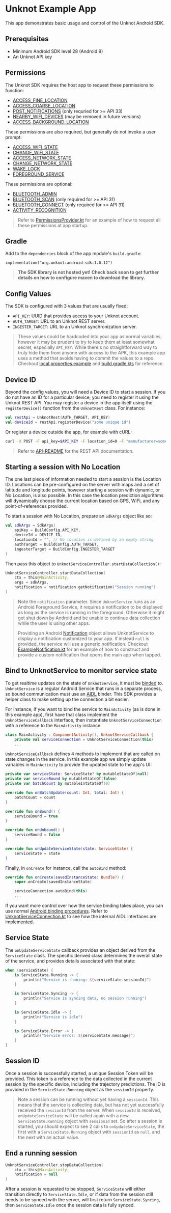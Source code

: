 # Unknot Example App

This app demonstrates basic usage and control of the Unknot Android SDK.

## Prerequisites
- Minimum Android SDK level 28 (Android 9)
- An Unknot API key

## Permissions
The Unknot SDK requires the host app to request these permissions to function:
 - [ACCESS_FINE_LOCATION](https://developer.android.com/reference/android/Manifest.permission#ACCESS_FINE_LOCATION)
 - [ACCESS_COARSE_LOCATION](https://developer.android.com/reference/android/Manifest.permission#ACCESS_COARSE_LOCATION)
 - [POST_NOTIFICATIONS](https://developer.android.com/reference/android/Manifest.permission#POST_NOTIFICATIONS) (only requried for >= API 33)
 - [NEARBY_WIFI_DEVICES](https://developer.android.com/reference/android/Manifest.permission#NEARBY_WIFI_DEVICES) (may be removed in future versions)
 - [ACCESS_BACKGROUND_LOCATION](https://developer.android.com/reference/android/Manifest.permission#ACCESS_BACKGROUND_LOCATION)

 These permissions are also required, but generally do not invoke a user prompt:
 - [ACCESS_WIFI_STATE](https://developer.android.com/reference/android/Manifest.permission#ACCESS_WIFI_STATE)
 - [CHANGE_WIFI_STATE](https://developer.android.com/reference/android/Manifest.permission#CHANGE_WIFI_STATE)
 - [ACCESS_NETWORK_STATE](https://developer.android.com/reference/android/Manifest.permission#ACCESS_NETWORK_STATE)
 - [CHANGE_NETWORK_STATE](https://developer.android.com/reference/android/Manifest.permission#CHANGE_NETWORK_STATE)
 - [WAKE_LOCK](https://developer.android.com/reference/android/Manifest.permission#WAKE_LOCK)
 - [FOREGROUND_SERVICE](https://developer.android.com/reference/android/Manifest.permission#FOREGROUND_SERVICE)

 These permissions are optional:
 - [BLUETOOTH_ADMIN](https://developer.android.com/reference/android/Manifest.permission#BLUETOOTH_ADMIN)
 - [BLUETOOTH_SCAN](https://developer.android.com/reference/android/Manifest.permission#BLUETOOTH_SCAN) (only required for >= API 31)
 - [BLUETOOTH_CONNECT](https://developer.android.com/reference/android/Manifest.permission#BLUETOOTH_CONNECT) (only required for >= API 31)
 - [ACTIVITY_RECOGNITION](https://developer.android.com/reference/android/Manifest.permission#ACTIVITY_RECOGNITION)

 > Refer to [PermissionsProvider.kt](app/src/main/java/com/example/unknotexampleapp/PermissionsProvider.kt) for an example of how to request all these permissions at app startup.

## Gradle
Add to the `dependencies` block of the app module's `build.gradle`:
```
implementation("org.unknot:android-sdk:1.0.12")
```

> **The SDK library is not hosted yet! Check back soon to get further details on how to configure maven to download the library.**

## Config Values
The SDK is configured with 3 values that are usually fixed:
- `API_KEY`: UUID that provides access to your Unknot account.
- `AUTH_TARGET`: URL to an Unknot REST server.
- `INGESTER_TARGET`: URL to an Unknot synchronization server. 

> These values could be hardcoded into your app as normal variables, however it
> may be prudent to try to keep them at least somewhat secret, especially
> `API_KEY`. While there's no straightforward way to truly hide them from anyone
> with access to the APK, this example app uses a method that avoids having to
> commit the values to a repo. Checkout [local.properties.example](local.properties.example) and
> [build.gradle.kts](app/build.gradle.kts#L26) for reference.

## Device ID
Beyond the config values, you will need a Device ID to start a session. If you
do not have an ID for a particular device, you need to register it using the
Unknot REST API. You may register a device in the app itself using the
`registerDevice()` function from the `UnknotRest` class. For instance:
```kotlin
val restApi = UnknotRest(AUTH_TARGET, API_KEY)
val deviceId = restApi.registerDevice("some unique id")
```
Or register a device outside the app, for example with cURL:
```bash
curl -X POST -F api_key=$API_KEY -F location_id=0 -F "manufacturer=some brand" -F "model=some model" -F "android_id=some unique id" $AUTH_TARGET/auth/register/device
```

> Refer to [API-README](API-README.md) for the REST API documentation.

## Starting a session with No Location
The one last piece of information needed to start a session is the Location ID.
Locations can be pre-configured on the server with maps and a set of latitude
and longitude points, however starting a session with dynamic, or No Location,
is also possible. In this case the location prediction algorithms will
dynamically choose the current location based on GPS, WiFi, and any
point-of-references provided.

To start a session with No Location, prepare an `SdkArgs` object like so:
```kotlin
val sdkArgs = SdkArgs(
    apiKey = BuildConfig.API_KEY,
    deviceId = DEVICE_ID,
    locationId = "", // No location is defined by an empty string
    authTarget = BuildConfig.AUTH_TARGET,
    ingesterTarget = BuildConfig.INGESTER_TARGET
)
```

Then pass this object to `UnknotServiceController.startDataCollection()`:
```kotlin
UnknotServiceController.startDataCollection(
    ctx = this@MainActivity,
    args = sdkArgs,
    notification = notification.getNotification("Session running")
)
```
> Note the `notification` parameter. Since `UnknotService` runs as an Android
> Foreground Service, it requires a notification to be displayed as long as the
> service is running in the foreground. Otherwise it might get shut down by
> Android and be unable to continue data collection while the user is using
> other apps.
>
> Providing an Android
> [Notification](https://developer.android.com/reference/android/app/Notification)
> object allows UnknotService to display a notification customized to your app.
> If instead `null` is provided, the service will use a generic notification.
> Checkout
> [ExampleNotification.kt](app/src/main/java/com/example/unknotexampleapp/ExampleNotification.kt)
> for an example of how to construct and provide a custom notification that
> opens the main app when tapped.

## Bind to UnknotService to monitor service state
To get realtime updates on the state of `UnknotService`, it must be
[binded](https://developer.android.com/develop/background-work/services/bound-services#Binding)
to. `UnknotService` is a regular Android Service that runs in a separate
process, so bound communication must use an
[AIDL](https://developer.android.com/guide/components/aidl) binder. This SDK
provides a helper class to make setting up the connection a bit easier. 

For instance, if you want to bind the service to `MainActivity` (as is done in
this example app), first have that class implement the `UnknotServiceCallback`
interface, then instantiate `UnknotServiceConnection` with a reference to the
`MainActivity` instance:
```kotlin
class MainActivity : ComponentActivity(), UnknotServiceCallback {
    private val serviceConnection = UnknotServiceConnection(this)
    ...
```

`UnknotServiceCallback` defines 4 methods to implement that are called on state
changes in the service. In this example app we simply update variables in
`MainActivity` to provide the updated state to the app's UI:
```kotlin
private var serviceState: ServiceState? by mutableStateOf(null)
private var serviceBound by mutableStateOf(false)
private var batchCount by mutableIntStateOf(0)

override fun onBatchUpdate(count: Int, total: Int) {
    batchCount = count
}

override fun onBound() {
    serviceBound = true
}

override fun onUnbound() {
    serviceBound = false
}

override fun onUpdateServiceState(state: ServiceState) {
    serviceState = state
}
```

Finally, in `onCreate` for instance, call the `autoBind` method:
```kotlin
override fun onCreate(savedInstanceState: Bundle?) {
    super.onCreate(savedInstanceState)

    serviceConnection.autoBind(this)
    ...
```

If you want more control over how the service binding takes place, you can use
normal [Android binding
procedures](https://developer.android.com/develop/background-work/services/bound-services#Binding).
Refer to
[UnknotServiceConnection.kt](app/src/main/java/com/example/unknotexampleapp/UnknotServiceConnection.kt)
to see how the internal AIDL interfaces are implemented.

## Service State
The `onUpdateServiceState` callback provides an object derived from the
`ServiceState` class. The specific derived class determines the overall state of
the service, and provides details associated with that state:
```kotlin
when (serviceState) {
    is ServiceState.Running -> {
        println("Service is running: ${serviceState.sessionId}")
    }

    is ServiceState.Syncing -> {
        println("Service is syncing data, no session running")
    }

    is ServiceState.Idle -> {
        println("Service is idle")
    }

    is ServiceState.Error -> {
        println("Service error: ${serviceState.message}")
    }
}
```

## Session ID
Once a session is successfully started, a unique Session Token will be provided.
This token is a reference to the data collected in the current session by the
specific device, including the trajectory predictions. The ID is provided in the
`ServiceState.Running` object as the `sessionId` property.

> Note a session can be running without yet having a `sessionId`. This means
> that the service is collecting data, but has not yet successfully received the
> `sessionId` from the server. When `sessionId` is received,
> `onUpdateServiceState` will be called again with a new `ServiceState.Running`
> object with `sessionId` set. So after a session is started, you should expect
> to see 2 calls to `onUpdateServiceState`, the first with a
> `ServiceState.Running` object with `sessionId` as `null`, and the next with an
> actual value.

## End a running session
```kotlin
UnknotServiceController.stopDataCollection(
    ctx = this@MainActivity,
    notification = null
)
```
After a session is requested to be stopped, `ServiceState` will either
transition directly to `ServiceState.Idle`, or if data from the session still
needs to be synced with the server, will first return `ServiceState.Syncing`,
then `ServiceState.Idle` once the session data is fully synced.

